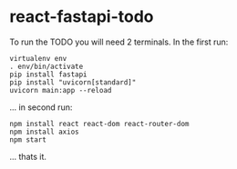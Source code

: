 # react-fastapi-todo

To run the TODO you will need 2 terminals. In the first run:

```console
virtualenv env
. env/bin/activate
pip install fastapi
pip install "uvicorn[standard]"
uvicorn main:app --reload
```

... in second run:

```console
npm install react react-dom react-router-dom
npm install axios
npm start
```

... thats it.

